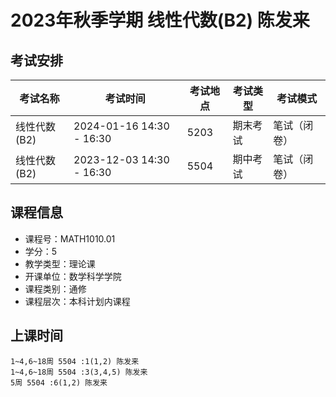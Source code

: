 # 2023年秋季学期 线性代数(B2) 陈发来




## 考试安排

| 考试名称 | 考试时间 | 考试地点 | 考试类型 | 考试模式 |
| -------- | -------- | -------- | -------- | -------- |
| 线性代数(B2) | 2024-01-16 14:30 - 16:30 | 5203 | 期末考试 | 笔试（闭卷） |
| 线性代数(B2) | 2023-12-03 14:30 - 16:30 | 5504 | 期中考试 | 笔试（闭卷） |





## 课程信息

- 课程号：MATH1010.01
- 学分：5
- 教学类型：理论课
- 开课单位：数学科学学院
- 课程类别：通修
- 课程层次：本科计划内课程

## 上课时间

```
1~4,6~18周 5504 :1(1,2) 陈发来
1~4,6~18周 5504 :3(3,4,5) 陈发来
5周 5504 :6(1,2) 陈发来
```

